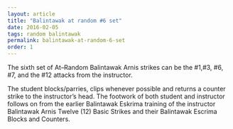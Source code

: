 ```yaml
---
layout: article
title: "Balintawak at random #6 set"
date: 2016-02-05
tags: random balintawak
permalink: balintawak-at-random-6-set
order: 1
---
```


The sixth set of At–Random Balintawak Arnis strikes can be the #1,#3, #6, #7, and the #12 attacks from the instructor.

The student blocks/parries, clips whenever possible and returns a counter strike to the instructor’s head. The footwork of both student and instructor follows on from the earlier Balintawak Eskrima training of the instructor Balintawak Arnis Twelve (12) Basic Strikes and their Balintawak Escrima Blocks and Counters.
